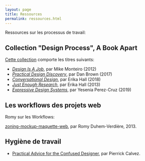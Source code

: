 ```yaml
---
layout: page
title: Ressources
permalink: ressources.html
---
```


Ressources sur les processus de travail:

## Collection "Design Process", A Book Apart

[Cette collection](https://abookapart.com/collections/design-process) comporte les titres suivants:

- *[Design Is A Job](https://abookapart.com/products/design-is-a-job)*, par Mike Monteiro (2012)
- *[Practical Design Discovery](https://abookapart.com/products/practical-design-discovery)*, par Dan Brown (2017)
- *[Conversational Design](https://abookapart.com/products/conversational-design)*, par Erika Hall (2018)
- *[Just Enough Research](https://abookapart.com/products/just-enough-research)*, par Erika Hall (2013)
- *[Expressive Design Systems](https://abookapart.com/products/expressive-design-systems)*, par Yesenia Perez-Cruz (2019)

## Les workflows des projets web

Romy sur les Workflows:

[zoning-mockup-maquette-web](http://romy.tetue.net/zoning-mockup-maquette-web), par Romy Duhem-Verdière, 2013.



## Hygiène de travail

- [Practical Advice for the Confused Designer](http://pierrickcalvez.com/journal/practical-advice-for-the-confused-designer), par Pierrick Calvez.
